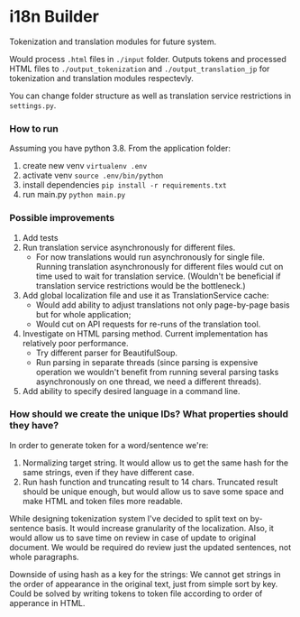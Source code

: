 # i18n Builder

Tokenization and translation modules for future system.

Would process `.html` files in `./input` folder. Outputs tokens and processed HTML files to `./output_tokenization` and `./output_translation_jp` for tokenization and translation modules respectevly.  

You can change folder structure as well as translation service restrictions in `settings.py`.

### How to run

Assuming you have python 3.8. From the application folder: 

1. create new venv `virtualenv .env`
1. activate venv `source .env/bin/python`
1. install dependencies `pip install -r requirements.txt`
1. run main.py `python main.py`

### Possible improvements

1. Add tests
1. Run translation service asynchronously for different files.
    - For now translations would run asynchronously for single file. Running translation asynchronously for different files would cut on time used to wait for translation service. (Wouldn't be beneficial if translation service restrictions would be the bottleneck.)
1. Add global localization file and use it as TranslationService cache:
    - Would add ability to adjust translations not only page-by-page basis but for whole application;
    - Would cut on API requests for re-runs of the translation tool.
1. Investigate on HTML parsing method. Current implementation has relatively poor performance.
    - Try different parser for BeautifulSoup.
    - Run parsing in separate threads (since parsing is expensive operation we wouldn't benefit from running several parsing tasks asynchronously on one thread, we need a different threads).
1. Add ability to specify desired language in a command line. 


### How should we create the unique IDs? What properties should they have?

In order to generate token for a word/sentence we're:
1. Normalizing target string. It would allow us to get the same hash for the same strings, even if they have different case.
1. Run hash function and truncating result to 14 chars. Truncated result should be unique enough, but would allow us to save some space and make HTML and token files more readable.

While designing tokenization system I've decided to split text on by-sentence basis.
It would increase granularity of the localization.
Also, it would allow us to save time on review in case of update to original document.
We would be required do review just the updated sentences, not whole paragraphs.

Downside of using hash as a key for the strings:
We cannot get strings in the order of appearance in the original text, just from simple sort by key. Could be solved by writing tokens to token file according to order of apperance in HTML.    
